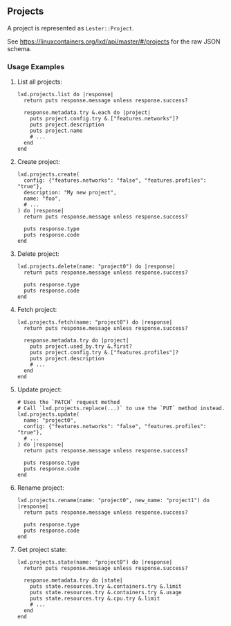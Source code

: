 ## Projects

A project is represented as `Lester::Project`.

See <https://linuxcontainers.org/lxd/api/master/#/projects> for the raw JSON schema.

### Usage Examples

1. List all projects:

   ```crystal
   lxd.projects.list do |response|
     return puts response.message unless response.success?

     response.metadata.try &.each do |project|
       puts project.config.try &.["features.networks"]?
       puts project.description
       puts project.name
       # ...
     end
   end
   ```

1. Create project:

   ```crystal
   lxd.projects.create(
     config: {"features.networks": "false", "features.profiles": "true"},
     description: "My new project",
     name: "foo",
     # ...
   ) do |response|
     return puts response.message unless response.success?

     puts response.type
     puts response.code
   end
   ```

1. Delete project:

   ```crystal
   lxd.projects.delete(name: "project0") do |response|
     return puts response.message unless response.success?

     puts response.type
     puts response.code
   end
   ```

1. Fetch project:

   ```crystal
   lxd.projects.fetch(name: "project0") do |response|
     return puts response.message unless response.success?

     response.metadata.try do |project|
       puts project.used_by.try &.first?
       puts project.config.try &.["features.profiles"]?
       puts project.description
       # ...
     end
   end
   ```

1. Update project:

   ```crystal
   # Uses the `PATCH` request method
   # Call `lxd.projects.replace(...)` to use the `PUT` method instead.
   lxd.projects.update(
     name: "project0",
     config: {"features.networks": "false", "features.profiles": "true"},
     # ...
   ) do |response|
     return puts response.message unless response.success?

     puts response.type
     puts response.code
   end
   ```

1. Rename project:

   ```crystal
   lxd.projects.rename(name: "project0", new_name: "project1") do |response|
     return puts response.message unless response.success?

     puts response.type
     puts response.code
   end
   ```

1. Get project state:

   ```crystal
   lxd.projects.state(name: "project0") do |response|
     return puts response.message unless response.success?

     response.metadata.try do |state|
       puts state.resources.try &.containers.try &.limit
       puts state.resources.try &.containers.try &.usage
       puts state.resources.try &.cpu.try &.limit
       # ...
     end
   end
   ```
